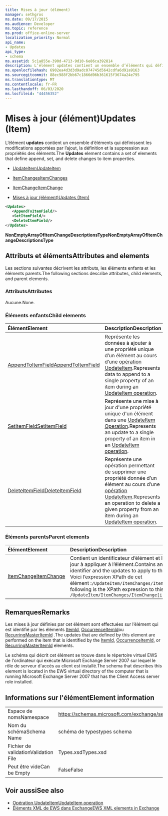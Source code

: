 ```yaml
---
title: Mises à jour (élément)
manager: sethgros
ms.date: 09/17/2015
ms.audience: Developer
ms.topic: reference
ms.prod: office-online-server
localization_priority: Normal
api_name:
- Updates
api_type:
- schema
ms.assetid: 5c1a855e-390d-4713-9d10-6e86ca392814
description: L’élément updates contient un ensemble d’éléments qui définissent les modifications apportées par l’ajout, la définition et la suppression aux propriétés des éléments.
ms.openlocfilehash: 6902ea4d3d3d9adc074745d5642cdfa6d91a9163
ms.sourcegitcommit: 88ec988f2bb67c1866d06b361615f3674a24e795
ms.translationtype: MT
ms.contentlocale: fr-FR
ms.lasthandoff: 06/03/2020
ms.locfileid: "44456352"
---
```

# <a name="updates-item"></a><span data-ttu-id="8d019-103">Mises à jour (élément)</span><span class="sxs-lookup"><span data-stu-id="8d019-103">Updates (Item)</span></span>

<span data-ttu-id="8d019-104">L’élément **updates** contient un ensemble d’éléments qui définissent les modifications apportées par l’ajout, la définition et la suppression aux propriétés des éléments.</span><span class="sxs-lookup"><span data-stu-id="8d019-104">The **Updates** element contains a set of elements that define append, set, and delete changes to item properties.</span></span> 
  
- [<span data-ttu-id="8d019-105">UpdateItem</span><span class="sxs-lookup"><span data-stu-id="8d019-105">UpdateItem</span></span>](updateitem.md)
  
- [<span data-ttu-id="8d019-106">ItemChanges</span><span class="sxs-lookup"><span data-stu-id="8d019-106">ItemChanges</span></span>](itemchanges.md)
  
- [<span data-ttu-id="8d019-107">ItemChange</span><span class="sxs-lookup"><span data-stu-id="8d019-107">ItemChange</span></span>](itemchange.md)
  
- [<span data-ttu-id="8d019-108">Mises à jour (élément)</span><span class="sxs-lookup"><span data-stu-id="8d019-108">Updates (Item)</span></span>](updates-item.md)
  
```xml
<Updates>
   <AppendToItemField/>
   <SetItemField/>
   <DeleteItemField/>
</Updates>
```

<span data-ttu-id="8d019-109">**NonEmptyArrayOfItemChangeDescriptionsType**</span><span class="sxs-lookup"><span data-stu-id="8d019-109">**NonEmptyArrayOfItemChangeDescriptionsType**</span></span>

## <a name="attributes-and-elements"></a><span data-ttu-id="8d019-110">Attributs et éléments</span><span class="sxs-lookup"><span data-stu-id="8d019-110">Attributes and elements</span></span>

<span data-ttu-id="8d019-111">Les sections suivantes décrivent les attributs, les éléments enfants et les éléments parents.</span><span class="sxs-lookup"><span data-stu-id="8d019-111">The following sections describe attributes, child elements, and parent elements.</span></span>
  
### <a name="attributes"></a><span data-ttu-id="8d019-112">Attributs</span><span class="sxs-lookup"><span data-stu-id="8d019-112">Attributes</span></span>

<span data-ttu-id="8d019-113">Aucune.</span><span class="sxs-lookup"><span data-stu-id="8d019-113">None.</span></span>
  
### <a name="child-elements"></a><span data-ttu-id="8d019-114">Éléments enfants</span><span class="sxs-lookup"><span data-stu-id="8d019-114">Child elements</span></span>

|<span data-ttu-id="8d019-115">**Élément**</span><span class="sxs-lookup"><span data-stu-id="8d019-115">**Element**</span></span>|<span data-ttu-id="8d019-116">**Description**</span><span class="sxs-lookup"><span data-stu-id="8d019-116">**Description**</span></span>|
|:-----|:-----|
|[<span data-ttu-id="8d019-117">AppendToItemField</span><span class="sxs-lookup"><span data-stu-id="8d019-117">AppendToItemField</span></span>](appendtoitemfield.md) <br/> |<span data-ttu-id="8d019-118">Représente les données à ajouter à une propriété unique d’un élément au cours d’une [opération UpdateItem](updateitem-operation.md).</span><span class="sxs-lookup"><span data-stu-id="8d019-118">Represents data to append to a single property of an item during an [UpdateItem operation](updateitem-operation.md).</span></span>  <br/> |
|[<span data-ttu-id="8d019-119">SetItemField</span><span class="sxs-lookup"><span data-stu-id="8d019-119">SetItemField</span></span>](setitemfield.md) <br/> |<span data-ttu-id="8d019-120">Représente une mise à jour d'une propriété unique d'un élément dans une [UpdateItem Operation](updateitem-operation.md).</span><span class="sxs-lookup"><span data-stu-id="8d019-120">Represents an update to a single property of an item in an [UpdateItem operation](updateitem-operation.md).</span></span>  <br/> |
|[<span data-ttu-id="8d019-121">DeleteItemField</span><span class="sxs-lookup"><span data-stu-id="8d019-121">DeleteItemField</span></span>](deleteitemfield.md) <br/> |<span data-ttu-id="8d019-122">Représente une opération permettant de supprimer une propriété donnée d’un élément au cours d’une [opération UpdateItem](updateitem-operation.md).</span><span class="sxs-lookup"><span data-stu-id="8d019-122">Represents an operation to delete a given property from an item during an [UpdateItem operation](updateitem-operation.md).</span></span>  <br/> |
   
### <a name="parent-elements"></a><span data-ttu-id="8d019-123">Éléments parents</span><span class="sxs-lookup"><span data-stu-id="8d019-123">Parent elements</span></span>

|<span data-ttu-id="8d019-124">**Élément**</span><span class="sxs-lookup"><span data-stu-id="8d019-124">**Element**</span></span>|<span data-ttu-id="8d019-125">**Description**</span><span class="sxs-lookup"><span data-stu-id="8d019-125">**Description**</span></span>|
|:-----|:-----|
|[<span data-ttu-id="8d019-126">ItemChange</span><span class="sxs-lookup"><span data-stu-id="8d019-126">ItemChange</span></span>](itemchange.md) <br/> |<span data-ttu-id="8d019-127">Contient un identificateur d’élément et les mises à jour à appliquer à l’élément.</span><span class="sxs-lookup"><span data-stu-id="8d019-127">Contains an item identifier and the updates to apply to the item.</span></span>  <br/> <span data-ttu-id="8d019-128">Voici l’expression XPath de cet élément :`/UpdateItem/ItemChanges/ItemChange[i]`</span><span class="sxs-lookup"><span data-stu-id="8d019-128">The following is the XPath expression to this element:  `/UpdateItem/ItemChanges/ItemChange[i]`</span></span> <br/> |
   
## <a name="remarks"></a><span data-ttu-id="8d019-129">Remarques</span><span class="sxs-lookup"><span data-stu-id="8d019-129">Remarks</span></span>

<span data-ttu-id="8d019-130">Les mises à jour définies par cet élément sont effectuées sur l’élément qui est identifié par les éléments [ItemId](itemid.md), [OccurrenceItemId](occurrenceitemid.md)ou [RecurringMasterItemId](recurringmasteritemid.md) .</span><span class="sxs-lookup"><span data-stu-id="8d019-130">The updates that are defined by this element are performed on the item that is identified by the [ItemId](itemid.md), [OccurrenceItemId](occurrenceitemid.md), or [RecurringMasterItemId](recurringmasteritemid.md) elements.</span></span> 
  
<span data-ttu-id="8d019-131">Le schéma qui décrit cet élément se trouve dans le répertoire virtuel EWS de l'ordinateur qui exécute Microsoft Exchange Server 2007 sur lequel le rôle de serveur d'accès au client est installé.</span><span class="sxs-lookup"><span data-stu-id="8d019-131">The schema that describes this element is located in the EWS virtual directory of the computer that is running Microsoft Exchange Server 2007 that has the Client Access server role installed.</span></span>
  
## <a name="element-information"></a><span data-ttu-id="8d019-132">Informations sur l'élément</span><span class="sxs-lookup"><span data-stu-id="8d019-132">Element information</span></span>

|||
|:-----|:-----|
|<span data-ttu-id="8d019-133">Espace de noms</span><span class="sxs-lookup"><span data-stu-id="8d019-133">Namespace</span></span>  <br/> |https://schemas.microsoft.com/exchange/services/2006/types  <br/> |
|<span data-ttu-id="8d019-134">Nom du schéma</span><span class="sxs-lookup"><span data-stu-id="8d019-134">Schema Name</span></span>  <br/> |<span data-ttu-id="8d019-135">schéma de types</span><span class="sxs-lookup"><span data-stu-id="8d019-135">types schema</span></span>  <br/> |
|<span data-ttu-id="8d019-136">Fichier de validation</span><span class="sxs-lookup"><span data-stu-id="8d019-136">Validation File</span></span>  <br/> |<span data-ttu-id="8d019-137">Types.xsd</span><span class="sxs-lookup"><span data-stu-id="8d019-137">Types.xsd</span></span>  <br/> |
|<span data-ttu-id="8d019-138">Peut être vide</span><span class="sxs-lookup"><span data-stu-id="8d019-138">Can be Empty</span></span>  <br/> |<span data-ttu-id="8d019-139">False</span><span class="sxs-lookup"><span data-stu-id="8d019-139">False</span></span>  <br/> |
   
## <a name="see-also"></a><span data-ttu-id="8d019-140">Voir aussi</span><span class="sxs-lookup"><span data-stu-id="8d019-140">See also</span></span>

- [<span data-ttu-id="8d019-141">Opération UpdateItem</span><span class="sxs-lookup"><span data-stu-id="8d019-141">UpdateItem operation</span></span>](updateitem-operation.md)
- [<span data-ttu-id="8d019-142">Éléments XML de EWS dans Exchange</span><span class="sxs-lookup"><span data-stu-id="8d019-142">EWS XML elements in Exchange</span></span>](ews-xml-elements-in-exchange.md)

